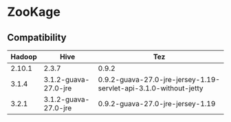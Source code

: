 # ZooKage

## Compatibility

| Hadoop | Hive | Tez |
|-|-|-|
| 2.10.1 | 2.3.7 | 0.9.2 |
| 3.1.4 | 3.1.2-guava-27.0-jre | 0.9.2-guava-27.0-jre-jersey-1.19-servlet-api-3.1.0-without-jetty |
| 3.2.1 | 3.1.2-guava-27.0-jre | 0.9.2-guava-27.0-jre-jersey-1.19 |
